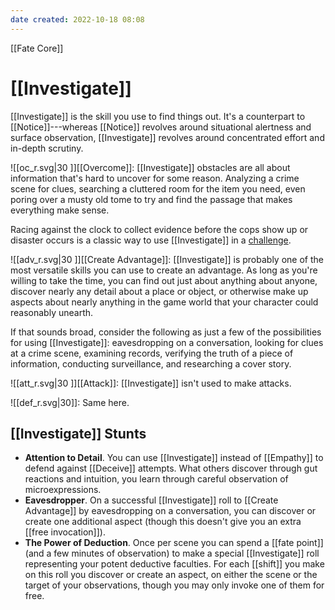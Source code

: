 ```yaml
---
date created: 2022-10-18 08:08
---
```


[[Fate Core]]

# [[Investigate]]

[[Investigate]] is the skill you use to find things out. It's a counterpart to [[Notice]]---whereas [[Notice]] revolves around situational alertness and surface observation, [[Investigate]] revolves around concentrated effort and in-depth scrutiny.

![[oc_r.svg|30 ]][[Overcome]]: [[Investigate]] obstacles are all about information that's hard to uncover for some reason. Analyzing a crime scene for clues, searching a cluttered room for the item you need, even poring over a musty old tome to try and find the passage that makes everything make sense.

Racing against the clock to collect evidence before the cops show up or disaster occurs is a classic way to use [[Investigate]] in a [challenge](../challenges/index.html).

![[adv_r.svg|30 ]][[Create Advantage]]: [[Investigate]] is probably one of the most versatile skills you can use to create an advantage. As long as you're willing to take the time, you can find out just about anything about anyone, discover nearly any detail about a place or object, or otherwise make up aspects about nearly anything in the game world that your character could reasonably unearth.

If that sounds broad, consider the following as just a few of the possibilities for using [[Investigate]]: eavesdropping on a conversation, looking for clues at a crime scene, examining records, verifying the truth of a piece of information, conducting surveillance, and researching a cover story.

![[att_r.svg|30 ]][[Attack]]: [[Investigate]] isn't used to make attacks.

![[def_r.svg|30]]: Same here.

## [[Investigate]] Stunts

- **Attention to Detail**. You can use [[Investigate]] instead of [[Empathy]] to defend against [[Deceive]] attempts. What others discover through gut   reactions and intuition, you learn through careful observation of   microexpressions.
- **Eavesdropper**. On a successful [[Investigate]] roll to [[Create Advantage]] by eavesdropping on a conversation, you can discover or create one additional aspect (though this doesn't give you an extra [[free invocation]]).
- **The Power of Deduction**. Once per scene you can spend a [[fate point]] (and a few minutes of observation) to make a special [[Investigate]] roll representing your potent deductive faculties. For each [[shift]] you make on this roll you discover or create an aspect, on either the scene or the target of your observations, though you may only invoke one of them for free.
